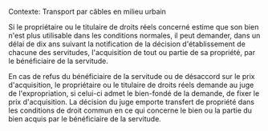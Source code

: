 Contexte: Transport par câbles en milieu urbain

Si le propriétaire ou le titulaire de droits réels concerné estime que son bien n'est plus utilisable dans les conditions normales, il peut demander, dans un délai de dix ans suivant la notification de la décision d'établissement de chacune des servitudes, l'acquisition de tout ou partie de sa propriété, par le bénéficiaire de la servitude.

En cas de refus du bénéficiaire de la servitude ou de désaccord sur le prix d'acquisition, le propriétaire ou le titulaire de droits réels demande au juge de l'expropriation, si celui-ci admet le bien-fondé de la demande, de fixer le prix d'acquisition. La décision du juge emporte transfert de propriété dans les conditions de droit commun en ce qui concerne le bien ou la partie du bien acquis par le bénéficiaire de la servitude.